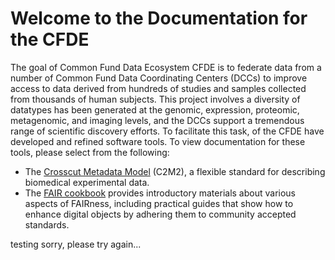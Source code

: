 # Welcome to the Documentation for the CFDE

The goal of Common Fund Data Ecosystem CFDE is to federate data from a number of Common Fund Data Coordinating Centers (DCCs) to improve access to data derived from hundreds of studies and samples collected from thousands of human subjects. This project involves a diversity of datatypes has been generated at the genomic, expression, proteomic, metagenomic, and imaging levels, and the DCCs support a tremendous range of scientific discovery efforts.
To facilitate this task, of the CFDE have developed and refined software tools. To view documentation for these tools, please select from the following:

- The [Crosscut Metadata Model](./spec-and-docs/C2M2-usage-guides-and-technical-documents/000-INTRODUCTION.md) (C2M2), a flexible standard for describing biomedical experimental data.
- The [FAIR cookbook](./the-fair-cookbook/content/intro.md) provides introductory materials about various aspects of FAIRness, including practical guides that show how to enhance digital objects by adhering them to community accepted standards.

testing
sorry, please try again...
